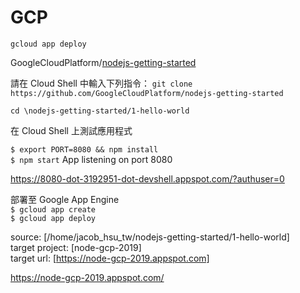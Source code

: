 # GCP

`gcloud app deploy`  

GoogleCloudPlatform/[nodejs-getting-started](https://github.com/GoogleCloudPlatform/nodejs-getting-started)   

請在 Cloud Shell 中輸入下列指令：
`git clone https://github.com/GoogleCloudPlatform/nodejs-getting-started`  

`cd \nodejs-getting-started/1-hello-world`

在 Cloud Shell 上測試應用程式  

`$ export PORT=8080 && npm install`  
`$ npm start` App listening on port 8080  

https://8080-dot-3192951-dot-devshell.appspot.com/?authuser=0  

部署至 Google App Engine  
`$ gcloud app create`  
`$ gcloud app deploy`  


source:          [/home/jacob_hsu_tw/nodejs-getting-started/1-hello-world]  
target project:  [node-gcp-2019]  
target url:      [https://node-gcp-2019.appspot.com]  

https://node-gcp-2019.appspot.com/  

